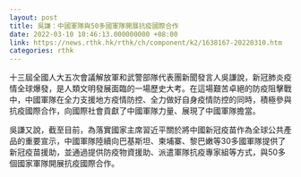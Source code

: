 ```yaml
---
layout: post
title: 吳謙：中國軍隊與50多國軍隊開展抗疫國際合作
date: 2022-03-10 10:46:13.000000000 +08:00
link: https://news.rthk.hk/rthk/ch/component/k2/1638167-20220310.htm
categories: rthk
---
```


十三屆全國人大五次會議解放軍和武警部隊代表團新聞發言人吳謙說，新冠肺炎疫情全球爆發，是人類文明發展面臨的一場歷史大考。在這場艱苦卓絕的防疫阻擊戰中，中國軍隊在全力支援地方疫情防控、全力做好自身疫情防控的同時，積極參與抗疫國際合作，向國際社會貢獻了中國軍隊力量、展現了中國軍隊擔當。

吳謙又說，截至目前，為落實國家主席習近平關於將中國新冠疫苗作為全球公共產品的重要宣示，中國軍隊陸續向巴基斯坦、柬埔寨、黎巴嫩等30多國軍隊提供了新冠疫苗援助，並通過提供防疫物資援助、派遣軍隊抗疫專家組等方式，與50多個國家軍隊開展抗疫國際合作。
